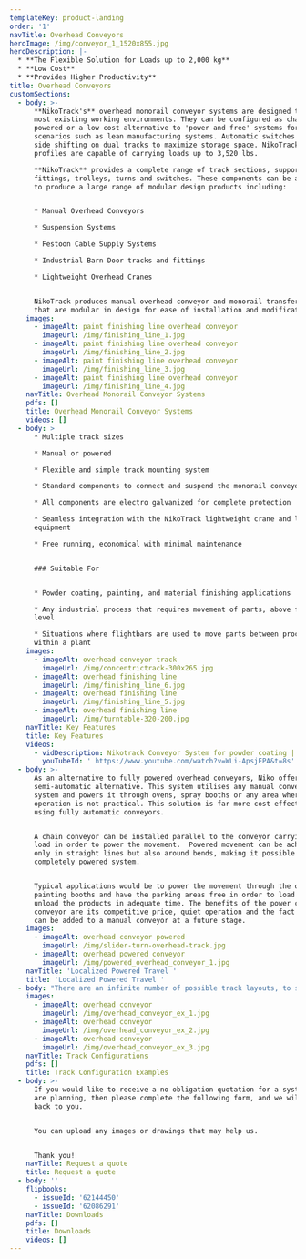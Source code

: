 ```yaml
---
templateKey: product-landing
order: '1'
navTitle: Overhead Conveyors
heroImage: /img/conveyor_1_1520x855.jpg
heroDescription: |-
  * **The Flexible Solution for Loads up to 2,000 kg**
  * **Low Cost**
  * **Provides Higher Productivity**
title: Overhead Conveyors
customSections:
  - body: >-
      **NikoTrack's** overhead monorail conveyor systems are designed to suit
      most existing working environments. They can be configured as chain
      powered or a low cost alternative to 'power and free' systems for certain
      scenarios such as lean manufacturing systems. Automatic switches allow for
      side shifting on dual tracks to maximize storage space. NikoTracks six
      profiles are capable of carrying loads up to 3,520 lbs.

      **NikoTrack** provides a complete range of track sections, support
      fittings, trolleys, turns and switches. These components can be assembled
      to produce a large range of modular design products including:


      * Manual Overhead Conveyors

      * Suspension Systems

      * Festoon Cable Supply Systems

      * Industrial Barn Door tracks and fittings

      * Lightweight Overhead Cranes


      NikoTrack produces manual overhead conveyor and monorail transfer systems
      that are modular in design for ease of installation and modification.
    images:
      - imageAlt: paint finishing line overhead conveyor
        imageUrl: /img/finishing_line_1.jpg
      - imageAlt: paint finishing line overhead conveyor
        imageUrl: /img/finishing_line_2.jpg
      - imageAlt: paint finishing line overhead conveyor
        imageUrl: /img/finishing_line_3.jpg
      - imageAlt: paint finishing line overhead conveyor
        imageUrl: /img/finishing_line_4.jpg
    navTitle: Overhead Monorail Conveyor Systems
    pdfs: []
    title: Overhead Monorail Conveyor Systems
    videos: []
  - body: >
      * Multiple track sizes

      * Manual or powered

      * Flexible and simple track mounting system

      * Standard components to connect and suspend the monorail conveyor track

      * All components are electro galvanized for complete protection

      * Seamless integration with the NikoTrack lightweight crane and lifting
      equipment

      * Free running, economical with minimal maintenance


      ### Suitable For


      * Powder coating, painting, and material finishing applications

      * Any industrial process that requires movement of parts, above floor
      level

      * Situations where flightbars are used to move parts between processes
      within a plant
    images:
      - imageAlt: overhead conveyor track
        imageUrl: /img/concentrictrack-300x265.jpg
      - imageAlt: overhead finishing line
        imageUrl: /img/finishing_line_6.jpg
      - imageAlt: overhead finishing line
        imageUrl: /img/finishing_line_5.jpg
      - imageAlt: overhead finishing line
        imageUrl: /img/turntable-320-200.jpg
    navTitle: Key Features
    title: Key Features
    videos:
      - vidDescription: Nikotrack Conveyor System for powder coating | Czech Republic
        youTubeId: ' https://www.youtube.com/watch?v=WLi-ApsjEPA&t=8s'
  - body: >-
      As an alternative to fully powered overhead conveyors, Niko offers a
      semi-automatic alternative. This system utilises any manual conveyor
      system and powers it through ovens, spray booths or any area where manual
      operation is not practical. This solution is far more cost effective than
      using fully automatic conveyors.


      A chain conveyor can be installed parallel to the conveyor carrying the
      load in order to power the movement.  Powered movement can be achieved not
      only in straight lines but also around bends, making it possible to have a
      completely powered system.


      Typical applications would be to power the movement through the ovens or
      painting booths and have the parking areas free in order to load and
      unload the products in adequate time. The benefits of the power chain
      conveyor are its competitive price, quiet operation and the fact that it
      can be added to a manual conveyor at a future stage.
    images:
      - imageAlt: overhead conveyor powered
        imageUrl: /img/slider-turn-overhead-track.jpg
      - imageAlt: overhead powered conveyor
        imageUrl: /img/powered_overhead_conveyor_1.jpg
    navTitle: 'Localized Powered Travel '
    title: 'Localized Powered Travel '
  - body: "There are an infinite number of possible track layouts, to suit any particular application. Nikotrack provide a wide range of turns, switches, turntables, which can be manually or pneumatically operated. Layouts can be optimized for:\n\n* **Storage Space Utilization\r**\n  * The use of automatic switches and precision bent 90 degree track, allows for a flight bar travelling along the manual overhead conveyor track, to be side shifted, and stored in an accumulating idle area for storage or process dwell time. The Overhead Conveyor Systems C1 catalogue displays the different modular fittings to achieve precise track placement for maximum space utilization.\r\n* **Overhead Load Positioning\r**\n  * The enclosed precision track has tapered sides to ensure that the load carrying trolleys self locate to run freely and smoothly with minimal force required to move the loaded trolley. Repeatable positioning of loaded trolleys is achieved throughout the entire manual overhead conveyor system.\r\n* **NikoTrack Overhead Turntable Detour System\r**\n  * The unique NikoTrack Turntable Detour system allows for multiple overhead track systems to be interconnected. Loads or flight bars are easily transferred between different processes or areas of the plant. Turntables are an ergonomic solution to multiple conveyor destination systems, reducing capital expenditure on more complex overhead conveyor track layouts."
    images:
      - imageAlt: overhead conveyor
        imageUrl: /img/overhead_conveyor_ex_1.jpg
      - imageAlt: overhead conveyor
        imageUrl: /img/overhead_conveyor_ex_2.jpg
      - imageAlt: overhead conveyor
        imageUrl: /img/overhead_conveyor_ex_3.jpg
    navTitle: Track Configurations
    pdfs: []
    title: Track Configuration Examples
  - body: >-
      If you would like to receive a no obligation quotation for a system you
      are planning, then please complete the following form, and we will get
      back to you.


      You can upload any images or drawings that may help us.


      Thank you!
    navTitle: Request a quote
    title: Request a quote
  - body: ''
    flipbooks:
      - issueId: '62144450'
      - issueId: '62086291'
    navTitle: Downloads
    pdfs: []
    title: Downloads
    videos: []
---
```


